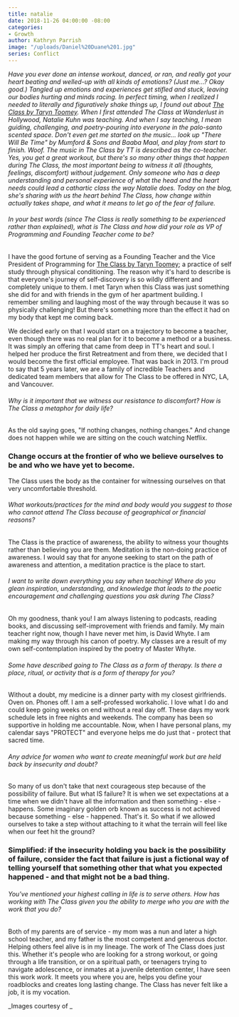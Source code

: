 ```yaml
---
title: natalie
date: 2018-11-26 04:00:00 -08:00
categories:
- Growth
author: Kathryn Parrish
image: "/uploads/Daniel%20Duane%201.jpg"
series: Conflict
---
```


_Have you ever done an intense workout, danced, or ran, and really got your heart beating and welled-up with all kinds of emotions? (Just me...? Okay good.) Tangled up emotions and experiences get stifled and stuck, leaving our bodies hurting and minds racing. In perfect timing, when I realized I needed to literally and figuratively shake things up, I found out about [The Class by Taryn Toomey](https://taryntoomey.com/). When I first attended The Class at Wanderlust in Hollywood, Natalie Kuhn was teaching. And when I say teaching, I mean guiding, challenging, and poetry-pouring into everyone in the palo-santo scented space. Don't even get me started on the music... look up "There Will Be Time" by Mumford & Sons and Baaba Maal, and play from start to finish. Woof. The music in The Class by TT is described as the co-teacher. Yes, you get a great workout, but there's so many other things that happen during The Class, the most important being to witness it all (thoughts, feelings, discomfort) without judgement. Only someone who has a deep understanding and personal experience of what the head and the heart needs could lead a cathartic class the way Natalie does. Today on the blog, she's sharing with us the heart behind The Class, how change within actually takes shape, and what it means to let go of the fear of failure._

###### In your best words (since The Class is really something to be experienced rather than explained), what is The Class and how did your role as VP of Programming and Founding Teacher come to be? 

I have the good fortune of serving as a Founding Teacher and the Vice President of Programming for [The Class by Taryn Toomey](https://taryntoomey.com/); a practice of self study through physical conditioning. The reason why it's hard to describe is that everyone's journey of self-discovery is so wildly different and completely unique to them. I met Taryn when this Class was just something she did for and with friends in the gym of her apartment building. I remember smiling and laughing most of the way through because it was so physically challenging! But there's something more than the effect it had on my body that kept me coming back. 

We decided early on that I would start on a trajectory to become a teacher, even though there was no real plan for it to become a method or a business. It was simply an offering that came from deep in TT's heart and soul. I helped her produce the first Retreatment and from there, we decided that I would become the first official employee. That was back in 2013. I'm proud to say that 5 years later, we are a family of incredible Teachers and dedicated team members that allow for The Class to be offered in NYC, LA, and Vancouver.

###### Why is it important that we witness our resistance to discomfort? How is The Class a metaphor for daily life?

As the old saying goes, "If nothing changes, nothing changes." And change does not happen while we are sitting on the couch watching Netflix. 

### Change occurs at the frontier of who we believe ourselves to be and who we have yet to become. 

The Class uses the body as the container for witnessing ourselves on that very uncomfortable threshold. 

###### What workouts/practices for the mind and body would you suggest to those who cannot attend The Class because of geographical or financial reasons? 

The Class is the practice of awareness, the ability to witness your thoughts rather than believing you are them. Meditation is the non-doing practice of awareness. I would say that for anyone seeking to start on the path of awareness and attention, a meditation practice is the place to start. 

###### I want to write down everything you say when teaching! Where do you glean inspiration, understanding, and knowledge that leads to the poetic encouragement and challenging questions you ask during The Class? 

Oh my goodness, thank you! I am always listening to podcasts, reading books, and discussing self-improvement with friends and family. My main teacher right now, though I have never met him, is David Whyte. I am making my way through his canon of poetry. My classes are a result of my own self-contemplation inspired by the poetry of Master Whyte. 

###### Some have described going to The Class as a form of therapy. Is there a place, ritual, or activity that is a form of therapy for you?

Without a doubt, my medicine is a dinner party with my closest girlfriends. Oven on. Phones off. I am a self-professed workaholic. I love what I do and could keep going weeks on end without a real day off. These days my work schedule lets in free nights and weekends. The company has been so supportive in holding me accountable. Now, when I have personal plans, my calendar says "PROTECT" and everyone helps me do just that - protect that sacred time.

###### Any advice for women who want to create meaningful work but are held back by insecurity and doubt?

So many of us don't take that next courageous step because of the possibility of failure. But what IS failure? It is when we set expectations at a time when we didn't have all the information and then something - else - happens. Some imaginary golden orb known as success is not achieved because something - else - happened. That's it. So what if we allowed ourselves to take a step without attaching to it what the terrain will feel like when our feet hit the ground? 

### Simplified: if the insecurity holding you back is the possibility of failure, consider the fact that failure is just a fictional way of telling yourself that something other that what you expected happened - and that might not be a bad thing. 

###### You've mentioned your highest calling in life is to serve others. How has working with The Class given you the ability to merge who you are with the work that you do?

Both of my parents are of service - my mom was a nun and later a high school teacher, and my father is the most competent and generous doctor. Helping others feel alive is in my lineage. The work of The Class does just this. Whether it's people who are looking for a strong workout, or going through a life transition, or on a spiritual path, or teenagers trying to navigate adolescence, or inmates at a juvenile detention center, I have seen this work _work_. It meets you where you are, helps you define your roadblocks and creates long lasting change. The Class has never felt like a job, it is my vocation. 

_Images courtesy of _